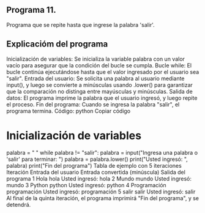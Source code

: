 ## Programa 11.
Programa que se repite hasta que ingrese la palabra 'salir'.

## Explicacióm del programa
Inicialización de variables: Se inicializa la variable palabra con un valor vacío para asegurar que la condición del bucle se cumpla.
Bucle while: El bucle continúa ejecutándose hasta que el valor ingresado por el usuario sea "salir".
Entrada del usuario: Se solicita una palabra al usuario mediante input(), y luego se convierte a minúsculas usando .lower() para garantizar que la comparación no distinga entre mayúsculas y minúsculas.
Salida de datos: El programa imprime la palabra que el usuario ingresó, y luego repite el proceso.
Fin del programa: Cuando se ingresa la palabra "salir", el programa termina.
Código:
python
Copiar código
# Inicialización de variables
palabra = " "
while palabra != "salir":
    palabra = input("Ingresa una palabra o 'salir' para terminar: ")
    palabra = palabra.lower()
    print("Usted ingresó: ", palabra)
print("Fin del programa")
Tabla de ejemplo con 5 iteraciones
Iteración	Entrada del usuario	Entrada convertida (minúscula)	Salida del programa
1	Hola	hola	Usted ingresó: hola
2	Mundo	mundo	Usted ingresó: mundo
3	Python	python	Usted ingresó: python
4	Programación	programación	Usted ingresó: programación
5	salir	salir	Usted ingresó: salir
Al final de la quinta iteración, el programa imprimirá "Fin del programa", y se detendrá.
